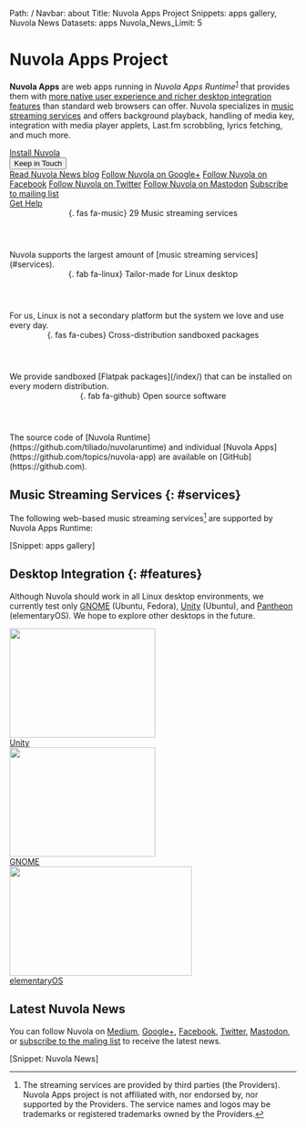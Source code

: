 Path: /
Navbar: about
Title: Nuvola Apps Project
Snippets: apps gallery, Nuvola News
Datasets: apps
Nuvola_News_Limit: 5

<h1>Nuvola Apps Project</h1>
<div class="row align-items-center justify-content-left">
<div class="col-12 col-lg-8 col-xl-7">
<p class="lead my-1 px-1 text-justify">
<strong>Nuvola Apps</strong> are web apps running in
<em>Nuvola Apps Runtime</em><sup id="fnref:1"><a href="#fn:1">1</a></sup> that provides them
with <a href="#features">more native user experience and richer desktop integration features</a> than
standard web browsers can offer. Nuvola specializes in <a href="#services">music streaming services</a>
and offers background playback, handling of media key, integration with media player applets,
Last.fm scrobbling, lyrics fetching, and much more.
</p>
</div>
<div class="col-12 col-lg-4 col-xl-3 offset-xl-1">
<div class="row">
<div class="col-12 col-sm-4 col-lg-12 text-center">
<a href="/index/" class="btn btn-primary btn-lg btn-block m-1">Install Nuvola</a>
</div>
<div class="col-6 col-sm-4 col-lg-12 text-center">
<div class="dropdown">
  <button class="btn btn-lg btn-secondary btn-block dropdown-toggle m-1" type="button" id="follownuvola" data-toggle="dropdown" aria-haspopup="true" aria-expanded="false">Keep in Touch</button>
  <div class="dropdown-menu" aria-labelledby="follownuvola">
    <a class="dropdown-item" href="https://medium.com/nuvola-news" target="_blank">Read Nuvola News blog</a>
    <a class="dropdown-item" href="https://plus.google.com/110794636546911932554" target="_blank">Follow Nuvola on Google+</a>
    <a class="dropdown-item" href="https://www.facebook.com/nuvolaplayer" target="_blank">Follow Nuvola on Facebook</a>
    <a class="dropdown-item" href="https://twitter.com/NuvolaPlayer" target="_blank">Follow Nuvola on Twitter</a>
    <a class="dropdown-item" href="https://mastodon.cloud/@nuvola" target="_blank">Follow Nuvola on Mastodon</a>
    <a class="dropdown-item" href="http://eepurl.com/dhxrQT" target="_blank">Subscribe to mailing list</a>
  </div>
</div>
</div>
<div class="col-6 col-sm-4 col-lg-12 text-center">
<a href="/help/" class="btn btn-secondary btn-block btn-lg m-1">Get Help</a>
</div>
</div>
</div>
</div>

<bootstrap>
  <accordion id="acordion" class="my-5">
    <entry show="false" class="border-primary">
       <header class="border-primary">{. fas fa-music} 29 Music streaming 
       services</header>
       <body>
         Nuvola supports the largest amount of [music streaming services](#services).
       </body>
    </entry>
    <entry class="border-primary">
       <header class="border-primary">{. fab fa-linux} Tailor-made for Linux desktop</header>
       <body>
         For us, Linux is not a secondary platform but the system we love and use every day.
        </body>
    </entry>
    <entry class="border-primary">
       <header class="border-primary">{. fas fa-cubes} Cross-distribution sandboxed packages</header>
       <body>
         We provide sandboxed [Flatpak packages](/index/) that can be installed on every modern distribution.
       </body>
    </entry>
    <entry class="border-primary">
       <header class="border-primary">{. fab fa-github} Open source software</header>
       <body>
         The source code of [Nuvola Runtime](https://github.com/tiliado/nuvolaruntime) and individual
         [Nuvola Apps](https://github.com/topics/nuvola-app) are available on
         [GitHub](https://github.com).
       </body>
    </entry>
  </accordion>
</bootstrap>

Music Streaming Services {: #services}
--------------------------------------

The following web-based music streaming services[^2] are supported by Nuvola Apps Runtime:

[Snippet: apps gallery]

Desktop Integration {: #features}
-------------------

Although Nuvola should work in all Linux desktop environments, we currently test only
[GNOME](/docs/4/desktops/gnome.html) (Ubuntu, Fedora),
[Unity](/docs/4/desktops/unity.html) (Ubuntu),
and [Pantheon](/docs/4/desktops/pantheon.html) (elementaryOS).
We hope to explore other desktops in the future.

<div class="row align-items-center justify-content-center text-center">
<div class="col-12 col-md-6 col-lg-4 my-2">
<a href="/docs/4/desktops/unity.html"><img height="192" width="256"
src="https://tiliado.github.io/nuvolaplayer/documentation/images/3.0/unity/unity_google_play_music_launcher_thumbs_up[256x192].png"/></a>
<br><a class="btn btn-secondary my-2" href="/docs/4/desktops/unity.html"
role="button">Unity</a>
</div>
<div class="col-12 col-md-6 col-lg-4 my-2">
<a href="/docs/4/desktops/gnome.html"><img height="192" width="256"
src="https://tiliado.github.io/nuvolaplayer/documentation/images/3.0/gnome/gnome_add_to_favorites[256x192].png"/></a>
<br><a class="btn btn-secondary my-2" href="/docs/4/desktops/gnome.html"
role="button">GNOME</a>
</div>
<div class="col-12 col-md-6 col-lg-4 my-2">
<a href="/docs/4/desktops/pantheon.html"><img height="192" width="320"
src="https://tiliado.github.io/nuvolaplayer/documentation/images/3.1/pantheon/pantheon_dock_thumbs_up_done_with_window[320x].png" /></a>
<br><a class="btn btn-secondary my-2" href="/docs/4/desktops/pantheon.html"
role="button">elementaryOS</a>
</div>
</div>

Latest Nuvola News
-------------------

You can follow Nuvola on
[Medium](https://medium.com/nuvola-news),
[Google+](https://plus.google.com/110794636546911932554),
[Facebook](https://www.facebook.com/nuvolaplayer),
[Twitter](https://twitter.com/NuvolaPlayer),
[Mastodon](https://mastodon.cloud/@nuvola),
or [subscribe to the maling list](http://eepurl.com/dhxrQT)
to receive the latest news.

[Snippet: Nuvola News]

[^1]:
    *Nuvola Apps Runtime* used to be called *Nuvola Player* in the past. While Nuvola still focuses
    on [music streaming services](#services), we also explore the possibility to integrate web apps
    of all kinds. [Google Calendar script](/app/google_calendar/) is our very first experiment in
    this area.
[^2]:
    The streaming services are provided by third parties (the Providers). Nuvola Apps project is not affiliated with,
    nor endorsed by, nor supported by the Providers. The service names and logos may be trademarks or registered
    trademarks owned by the Providers.
